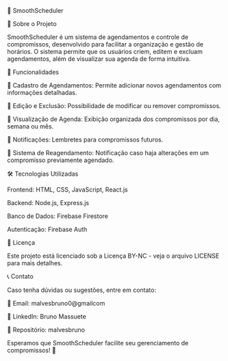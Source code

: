 📅 SmoothScheduler

📖 Sobre o Projeto

SmoothScheduler é um sistema de agendamentos e controle de compromissos, desenvolvido para facilitar a organização e gestão de horários. O sistema permite que os usuários criem, editem e excluam agendamentos, além de visualizar sua agenda de forma intuitiva.

🚀 Funcionalidades

📌 Cadastro de Agendamentos: Permite adicionar novos agendamentos com informações detalhadas.

📝 Edição e Exclusão: Possibilidade de modificar ou remover compromissos.

📅 Visualização de Agenda: Exibição organizada dos compromissos por dia, semana ou mês.

🔔 Notificações: Lembretes para compromissos futuros.

🔄 Sistema de Reagendamento: Notificação caso haja alterações em um compromisso previamente agendado.

🛠️ Tecnologias Utilizadas

Frontend: HTML, CSS, JavaScript, React.js

Backend: Node.js, Express.js

Banco de Dados: Firebase Firestore

Autenticação: Firebase Auth

📜 Licença

Este projeto está licenciado sob a Licença BY-NC - veja o arquivo LICENSE para mais detalhes.

📞 Contato

Caso tenha dúvidas ou sugestões, entre em contato:

📧 Email: malvesbruno0@gmailcom

🔗 LinkedIn: Bruno Massuete

📂 Repositório: malvesbruno

Esperamos que SmoothScheduler facilite seu gerenciamento de compromissos! 🚀

